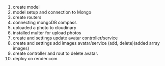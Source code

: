 1. create model
2. model setup and connection to Mongo
3. create routers
4. connecting mongoDB compass
5. uploaded a photo to cloudinary
6. installed multer for upload photos
7. create and settings update avatar controller/service
8. create and settings add images avatar/service (add, delete)(added array images)
9. create controller and rout to delete avatar.
10. deploy on render.com
